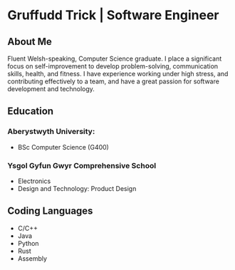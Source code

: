 # Gruffudd Trick | Software Engineer

## About Me
Fluent Welsh-speaking, Computer Science graduate.  I place a significant focus on self-improvement to develop problem-solving, communication skills, health, and fitness.  I have experience working under high stress, and contributing effectively to a team, and have a great passion for software development and technology.

## Education
### Aberystwyth University:
- BSc Computer Science (G400)
### Ysgol Gyfun Gwyr Comprehensive School
- Electronics
- Design and Technology: Product Design

## Coding Languages
- C/C++
- Java
- Python
- Rust
- Assembly
